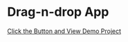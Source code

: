 # Drag-n-drop App

[Click the Button and View Demo Project]( https://mian-ali.github.io/drag-n-drop.js/)
